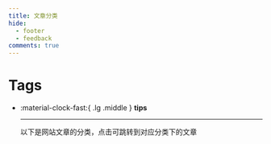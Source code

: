 ```yaml
---
title: 文章分类
hide:
  - footer
  - feedback
comments: true
---
```

<!-- # Tags -->
# Tags


    
<div class="grid cards" markdown>

-   :material-clock-fast:{ .lg .middle } __tips__

    ---

    以下是网站文章的分类，点击可跳转到对应分类下的文章

</div>

<!-- material/tags -->
